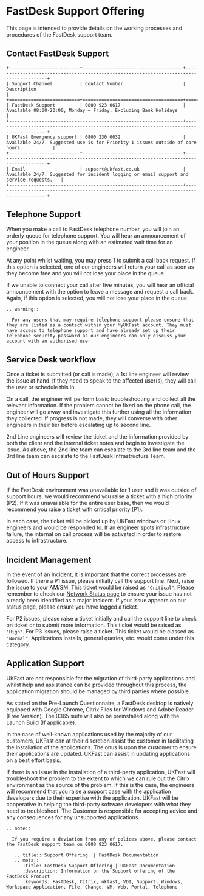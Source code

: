 # FastDesk Support Offering

This page is intended to provide details on the working processes and procedures of the FastDesk support team.

## Contact FastDesk Support


```eval_rst
+--------------------------+-------------------------------------+-----------------------------------------------------------------------------------------+
| Support Channel          | Contact Number                      | Description                                                                             |
+==========================+=====================================+=========================================================================================+
| FastDesk Support         | 0800 923 0617                       | Available 08:00-20:00, Monday – Friday. Excluding Bank Holidays                         |
+--------------------------+-------------------------------------+-----------------------------------------------------------------------------------------+
| UKFast Emergency support | 0800 230 0032                       | Available 24/7. Suggested use is for Priority 1 issues outside of core hours.           |
+--------------------------+-------------------------------------+-----------------------------------------------------------------------------------------+
| Email                    | support@ukfast.co.uk                | Available 24/7. Suggested for incident logging or email support and service requests.   |
+--------------------------+-------------------------------------+-----------------------------------------------------------------------------------------+

```

## Telephone Support

When you make a call to FastDesk telephone number, you will join an orderly queue for telephone support. You will hear an announcement of your position in the queue along with an estimated wait time for an engineer.

At any point whilst waiting, you may press 1 to submit a call back request. If this option is selected, one of our engineers will return your call as soon as they become free and you will not lose your place in the queue.

If we unable to connect your call after five minutes, you will hear an official announcement with the option to leave a message and request a call back. Again, if this option is selected, you will not lose your place in the queue.

```eval_rst
.. warning::

  For any users that may require telephone support please ensure that they are listed as a contact within your MyUKFast account. They must have access to telephone support and have already set up their telephone security password as our engineers can only discuss your account with an authorised user.

```

## Service Desk workflow

Once a ticket is submitted (or call is made), a 1st line engineer will review the issue at hand. If they need to speak to the affected user(s), they will call the user or schedule this in.

On a call, the engineer will perform basic troubleshooting and collect all the relevant information. If the problem cannot be fixed on the phone call, the engineer will go away and investigate this further using all the information they collected. If progress is not made, they will converse with other engineers in their tier before escalating up to second line.

2nd Line engineers will review the ticket and the information provided by both the client and the internal ticket notes and begin to investigate the issue. As above, the 2nd line team can escalate to the 3rd line team and the 3rd line team can escalate to the FastDesk Infrastructure Team.

## Out of Hours Support

If the FastDesk environment was unavailable for 1 user and it was outside of support hours, we would recommend you raise a ticket with a high priority (P2). If it was unavailable for the entire user base, then we would recommend you raise a ticket with critical priority (P1).

In each case, the ticket will be picked up by UKFast windows or Linux engineers and would be responded to. If an engineer spots infrastructure failure, the internal on call process will be activated in order to restore access to infrastructure.

## Incident Management

In the event of an Incident, it is important that the correct processes are followed. If there a P1 issue, please initially call the support line. Next, raise the issue to your AM/SM. This ticket would be raised as `"Critical"`. Please remember to check our [Network Status page](https://ukfast.network/) to ensure your issue has not already been identified as a major incident. If your issue appears on our status page, please ensure you have logged a ticket.

For P2 issues, please raise a ticket initially and call the support line to check on ticket or to submit more information. This ticket would be raised as `"High"`.  For P3 issues, please raise a ticket. This ticket would be classed as `"Normal"`. Applications installs, general queries, etc. would come under this category.

 ## Application Support

UKFast are not responsible for the migration of third-party applications and whilst help and assistance can be provided throughout this process, the application migration should be managed by third parties where possible.

As stated on the Pre-Launch Questionnaire, a FastDesk desktop is natively equipped with Google Chrome, Citrix Files for Windows and Adobe Reader (Free Version). The 0365 suite will also be preinstalled along with the Launch Build (If applicable).

In the case of well-known applications used by the majority of our customers, UKFast can at their discretion assist the customer in facilitating the installation of the applications. The onus is upon the customer to ensure their applications are updated. UKFast can assist in updating applications on a best effort basis.

If there is an issue in the installation of a third-party application, UKFast will troubleshoot the problem to the extent to which we can rule out the Citrix environment as the source of the problem. If this is the case, the engineers will recommend that you raise a support case with the application developers due to their expertise with the application. UKFast will be cooperative in helping the third-party software developers with what they need to troubleshoot. The Customer is responsible for accepting advice and any consequences for any unsupported applications.

```eval_rst
.. note::

  If you require a deviation from any of polices above, please contact the FastDesk support team on 0800 923 0617.

```

```eval_rst
   .. title:: Support Offering  | FastDesk Documentation
   .. meta::
      :title: FastDesk Support Offering | UKFast Documentation
      :description: Information on the Support offering of the FastDesk Product
      :keywords: FastDesk, Citrix, ukfast, VDI, Support, Windows, Workspace Application, File, Change, VM, Web, Portal, Telephone
```